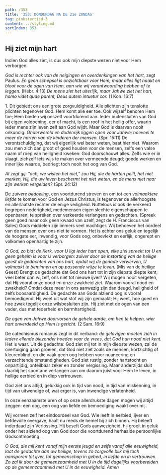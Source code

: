 ```yaml
---
path: /353
title: '353: DONDERDAG NA DE 21e ZONDAG'
tag: pinkstertijd-3
content: ../styling.md
sortIndex: 353
---
```


## Hij ziet mijn hart

Indien God alles ziet, is dus ook mijn diepste wezen niet voor Hem verborgen.

_God is rechter ook van de neigingen en overdenkingen van het hart,_ zegt Paulus. _En geen schepsel is onzichtbaar voor Hem, maar alles ligt naakt en bloot voor de ogen van Hem, aan wie wij verantwoording hebben af te leggen._ (Hebr. 4:13) _De mens ziet het uiterlijk, maar Jahwe ziet het hart, homo videt quae parent, Deus autem intuetur cor._ (1 Kon. 16:7)

1\. Dit gebiedt ons een grote zorgvuldigheid. Alle plichten zijn tenslotte plichten tegenover God. Hem komt alle eer toe. Ook wijzelf behoren Hem toe; Hem bieden wij onszelf voortdurend aan. Ieder buitensluiten van God bij eigen voldoening, eer of macht, is een roof in het heilig offer, waarin ieder mens zijn leven zelf aan God wijdt. Maar God is daarvan nooit onkundig. _Onderwereld en dodenrijk liggen open voor Jahwe; hoeveel te meer de harten van de kinderen der mensen._ (Spr. 15:11) De verontschuldiging, dat wij eigenlijk wel beter weten, baat hier niet. Waarom zou men zich dan groot of goed houden voor de mensen, zelfs een valse naam of roep van heiligheid kweken: God doorschouwt alles. Zelfs wie er in slaagt, zichzelf iets wijs te maken over vermeende deugd; goede werken en innerlijke waarde, bedriegt toch nooit het oog van God.

_Al zegt gij: "och, we wisten het niet," zou Hij, die de harten peilt, het niet merken, Hij, die uw leven beschermt het niet weten, en de mens niet naar zijn werken vergelden?_ (Spr. 24:12)

De _zuivere bedoeling_, een voortdurend streven en om tot een _volmaaktere liefde_ te komen voor God en Jezus Christus, is tegenover de allerhoogste en allerlaatste rechter de enige veiligheid. Nutteloos is ook de verkeerd begrepen nederigheid, medemensen eigen slechte eigenschappen te openbaren, te spreken over verkeerde verlangens en gedachten. (Spreek geen goed maar ook geen kwaad van uzelf, zegt de H. Franciscus van Sales) Gods middelen zijn immers veel machtiger. Wij behoeven het oordeel van de mensen over ons niet te vormen. Het is echter ons geluk en tegelijk de hoogste eer, inwendig, voor Gods oog, onbevlekt en eerlijk, ongerept en volkomen openhartig te zijn.

_O God, zo bidt de Kerk, voor U ligt ieder hart open, elke ziel spreekt tot U en geen geheim is voor U verborgen: zuiver door de instorting van de heilige geest de gedachten van ons hart, opdat wij de genade verwerven, U volmaakt te beminnen en op passende wijze te loven._ (Mis van de heilige Geest) Brengt de gedachte dat God ons hart tot in zijn diepste diepte kent, veel beter dan wijzelf, ons niet tot nieuwe ijver? Wij mogen nooit vergeten, dat Hij vooral onze nood en onze zwakheid ziet. Waarom vooral nood en zwakheid? Omdat deze meer in ons aanwezig zijn dan deugd, heiligheid of zelfs boosaardigheid. De gedachte aan Gods alziend oog is vooral bemoedigend. Hij weet uit wat stof wij zijn gemaakt; Hij weet, hoe goed en hoe zwak tegelijk onze wilsbesluiten zijn. Hij ziet met de ogen van een vader, dus met tederheid en barmhartigheid.

_De ogen van Jahwe doorvorsen de gehele aarde, om hen te helpen, wier hart onverdeeld op Hem is gericht._ (2 Sam. 16:9)

De catechismus romanus zegt in dit verband: _de gelovigen moeten zich in iedere ellende biezonder hoeden voor de vrees, dat God hun nood niet kent._ Het is waar. Uit de gedachte: God ziet mij tot in mijn diepste wezen, zal de overtuiging gaan groeien, dat God niet ziet zoals de mensen, kortzichtig of kleurenblind, en die vaak geen oog hebben voor nuancering en verzachtende omstandigheden. God ziet rustig, zonder hartstocht en onpartijdig, onfeilbaar zeker en zonder vergissing. Maar anderzijds sluit daarbij het spontane verlangen aan om daarom juist voor Hem te leven, in heilige eerbied en in diep vertrouwen.

God ziet ons altijd, gelukkig ook in tijd van nood, in tijd van miskenning, in tijd van uitwendige of, wat erger is, van inwendige verlatenheid.

In onze eenzaamste uren of op onze allerdrukste dagen mogen wij altijd zeggen: een oog, een oog van liefde en bemoediging waakt over mij.

Wij vormen zelf het eindoordeel van God. Wie leeft in eerbied, ijver en liefdevolle overgave, haalt nu reeds de hemel bij zich binnen. Hij beleeft inderdaad zijn Verlossing. Hij beseft Gods aanwezigheid, hij groeit in geluk onder het alziend oog van God door die voortdurend herhaalde persoonlijke Godsontmoeting.

_O God, die mij kent vanaf mijn eerste jeugd en zelfs vanaf alle eeuwigheid, laat de gedachte aan uw heilige, tevens zo zorgvolle blik mij toch aansporen tot ijver, tot gemeenschap in gebed, in liefde en in vertrouwen. Zo zal ik door de gemeenzaamheid met U in de tijd dagelijks voorbereiden op de gemeenzaamheid met U in de eeuwigheid. Amen_
